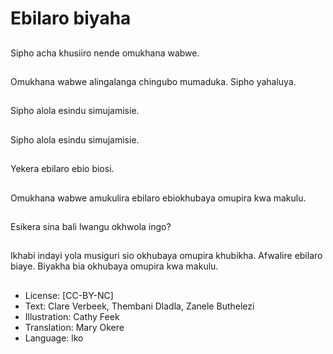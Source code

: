 # Ebilaro biyaha

##
Sipho acha khusiiro
nende omukhana
wabwe.

##
Omukhana wabwe
alingalanga chingubo
mumaduka.
Sipho yahaluya.

##
Sipho alola esindu
simujamisie.

##
Sipho alola esindu
simujamisie.

##
Yekera ebilaro ebio
biosi.

##
Omukhana wabwe
amukulira ebilaro
ebiokhubaya omupira
kwa makulu.

##
Esikera sina bali lwangu
okhwola ingo?

##
Ikhabi indayi yola
musiguri sio okhubaya
omupira khubikha.
Afwalire ebilaro biaye.
Biyakha bia okhubaya
omupira kwa makulu.

##
* License: [CC-BY-NC]
* Text: Clare Verbeek, Thembani Dladla, Zanele Buthelezi
* Illustration: Cathy Feek
* Translation: Mary Okere
* Language: lko
